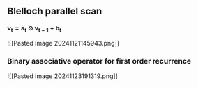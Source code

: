 ## Blelloch parallel scan

$\mathbf{v_t = a_t ⊙ v_{t−1} + b_t}$

![[Pasted image 20241121145943.png]]
### Binary associative operator for first order recurrence
![[Pasted image 20241123191319.png]]

